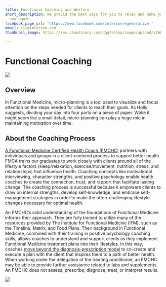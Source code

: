 ```yaml
---
title: Functional Coaching and Welfare
short_description: We provid the best ways for you to relax and make your body feel
  new again.
facebook_page_url: 'https://www.facebook.com/interconregenerative '
email: itc@intercon.com
thumbnail_image: https://res.cloudinary.com/dgq7s4lkp/image/upload/v1601183993/uploads_dev/interior_yellow_office_121457_2560x1080_xsimla.jpg

---
```

# Functional Coaching

![](https://res.cloudinary.com/dgq7s4lkp/image/upload/v1601183993/uploads_dev/interior_yellow_office_121457_2560x1080_xsimla.jpg)

## Overview

In Functional Medicine, micro-planning is a tool used to visualize and focus attention on the steps needed for clients to reach their goals. As Holly suggests, dividing your day into four parts on a piece of paper. While it might seem like a small detail, micro-planning can play a huge role in maintaining motivation over time.

## About the Coaching Process

[A Functional Medicine Certified Health Coach (FMCHC)](https://functionalmedicinecoaching.org/why-fmca/) partners with individuals and groups in a client-centered process to support better health. FMCA trains our graduates to work closely with clients around all of the lifestyle factors (sleep/relaxation, exercise/movement, nutrition, stress, and relationships) that influence health. Coaching concepts like motivational interviewing, character strengths, and positive psychology enable health coaches to create the connection, trust, and rapport that facilitate lasting change. The coaching process is successful because it empowers clients to draw on internal strengths, develop self-knowledge, and embrace self-management strategies in order to make the often-challenging lifestyle changes necessary for optimal health.

An FMCHC’s solid understanding of the foundations of Functional Medicine informs their approach. They are fully trained to utilize many of the resources provided by The Institute for Functional Medicine (IFM), such as the Timeline, Matrix, and Food Plans. Their background in Functional Medicine, combined with their training in positive psychology coaching skills, allows coaches to understand and support clients as they implement Functional Medicine treatment plans into their lifestyles. In this way, coaches [move beyond the diagnosis-prescription model](https://functionalmedicinecoaching.org/why-hire-a-health-coach-2019/) to co-create and execute a plan with the client that inspires them to a path of better health. When working under the delegation of the treating practitioner, an FMCHC may be able to provide further assistance related to labs and supplements. An FMCHC does not assess, prescribe, diagnose, treat, or interpret results.

![](https://res.cloudinary.com/dgq7s4lkp/image/upload/v1601112622/uploads_dev/120234165_2411167055859517_4531440496112998842_n_lhqhhn.png)